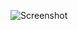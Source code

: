 ![Screenshot](https://raw.githubusercontent.com/Cryakl/Ultimate-RAT-Collection/refs/heads/main/LetMeRule/Let%20Me%20Rule%202.0%20Beta%207.1/Screenshot.png)

